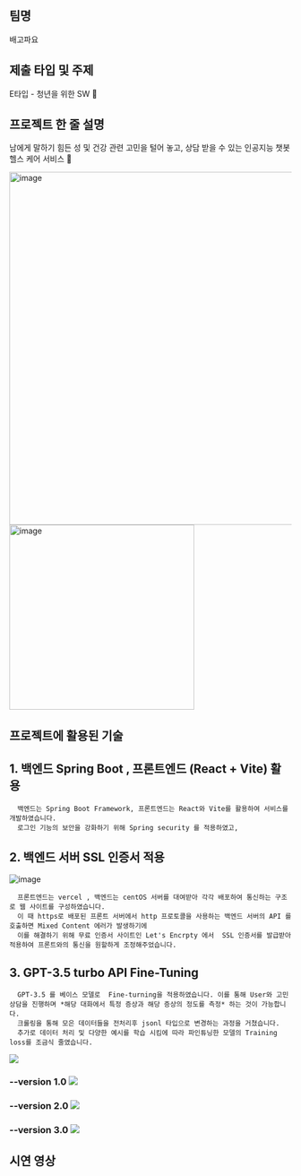 ## 팀명

배고파요

## 제출 타입 및 주제

E타입 - 청년을 위한 SW 💪

## 프로젝트 한 줄 설명

남에게 말하기 힘든 성 및 건강 관련 고민을 털어 놓고, 상담 받을 수 있는 인공지능 챗봇 헬스 케어 서비스 🤖

<img width="630" alt="image" src="https://github.com/TeamBaeGoPaaa/allyeozoong-FrontEnd/assets/108808701/7c3335d0-bbd1-4866-92ae-98b6a995972e">

<img width="330" alt="image" src="https://github.com/TeamBaeGoPaaa/allyeozoong-FrontEnd/assets/108808701/5f17f02b-585a-47ae-8b4e-ae18e0262f2c">


## 프로젝트에 활용된 기술

## 1. 백엔드 Spring Boot , 프론트엔드 (React + Vite) 활용 
```
  백엔드는 Spring Boot Framework, 프론트엔드는 React와 Vite를 활용하여 서비스를 개발하였습니다.
  로그인 기능의 보안을 강화하기 위해 Spring security 를 적용하였고, 

```

## 2. 백엔드 서버 SSL 인증서 적용

![image](https://github.com/TeamBaeGoPaaa/allyeozoong-FrontEnd/assets/108808701/67a6b67d-b8d1-4c88-a146-2a08c3afa09b)

```
  프론트엔드는 vercel , 백엔드는 centOS 서버를 대여받아 각각 배포하여 통신하는 구조로 웹 사이트를 구성하였습니다.
  이 때 https로 배포된 프론트 서버에서 http 프로토콜을 사용하는 백엔드 서버의 API 를 호출하면 Mixed Content 에러가 발생하기에
  이를 해결하기 위해 무료 인증서 사이트인 Let's Encrpty 에서  SSL 인증서를 발급받아 적용하여 프론트와의 통신을 원할하게 조정해주었습니다. 
```
## 3. GPT-3.5 turbo API  Fine-Tuning
```
  GPT-3.5 를 베이스 모델로  Fine-turning을 적용하였습니다. 이를 통해 User와 고민 상담을 진행하며 *해당 대화에서 특정 증상과 해당 증상의 정도를 측정* 하는 것이 가능합니다.
  크롤링을 통해 모은 데이터들을 전처리후 jsonl 타입으로 변경하는 과정을 거쳤습니다. 
  추가로 데이터 처리 및 다양한 예시를 학습 시킴에 따라 파인튜닝한 모델의 Training loss를 조금식 줄였습니다.
```

<img src="https://velog.velcdn.com/images/yooonwodyd/post/8cf6f82f-0ec8-4979-8f82-a9b5d03160ff/image.png"> 

### --version 1.0 ![](https://velog.velcdn.com/images/yooonwodyd/post/0f95e1d1-863c-49dc-8cd9-9d5bd99e9ba0/image.png)
### --version 2.0 ![](https://velog.velcdn.com/images/yooonwodyd/post/3a8003ca-dbc2-4b3b-b4ab-b33bedef8628/image.png)
### --version 3.0 ![](https://velog.velcdn.com/images/yooonwodyd/post/fe6dc4ab-6bf4-48f5-8a0c-81377ac423fe/image.png)

## 시연 영상
